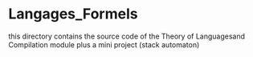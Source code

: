 # Langages_Formels

this directory contains the source code of the Theory of Languages ​​and Compilation module plus a mini project (stack automaton)

